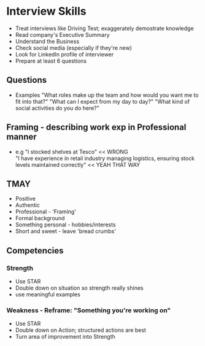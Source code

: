 # Interview Skills

- Treat interviews like Driving Test; exaggerately demostrate knowledge
- Read company's Executive Summary
- Understand the Business
- Check social media (especially if they're new)
- Look for LinkedIn profile of interviewer
- Prepare at least 6 questions

## Questions
- Examples
"What roles make up the team and how would you want me to fit into that?"
"What can I expect from my day to day?"
"What kind of social activities do you do here?"


## Framing - describing work exp in Professional manner
- e.g "I stocked shelves at Tesco" << WRONG   
  "I have experience in retail industry managing logistics, ensuring stock levels maintained correctly" << YEAH THAT WAY

## TMAY

- Positive
- Authentic
- Professional - 'Framing'
- Formal background
- Something personal - hobbies/interests
- Short and sweet - leave 'bread crumbs'

## Competencies
### Strength
- Use STAR
- Double down on situation so strength really shines
- use meaningful examples

### Weakness - Reframe: "Something you're working on"
- Use STAR
- Double down on Action; structured actions are best
- Turn area of improvement into Strength
